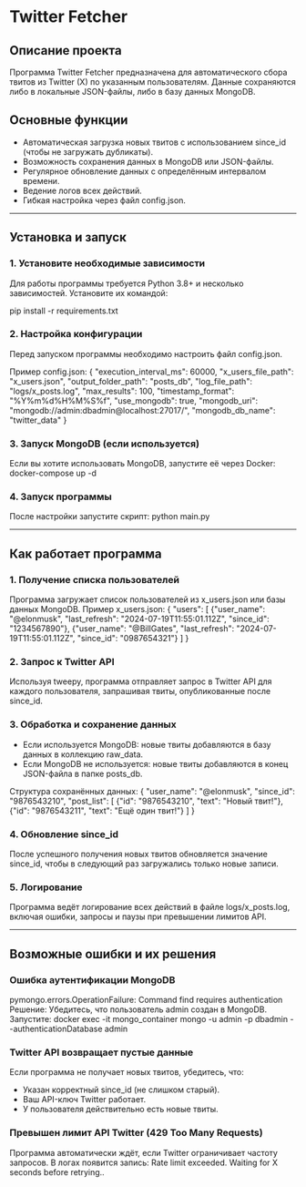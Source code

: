 # Twitter Fetcher

## Описание проекта
Программа Twitter Fetcher предназначена для автоматического сбора твитов из Twitter (X) по указанным пользователям. Данные сохраняются либо в локальные JSON-файлы, либо в базу данных MongoDB.

## Основные функции
- Автоматическая загрузка новых твитов с использованием since_id (чтобы не загружать дубликаты).
- Возможность сохранения данных в MongoDB или JSON-файлы.
- Регулярное обновление данных с определённым интервалом времени.
- Ведение логов всех действий.
- Гибкая настройка через файл config.json.

---

## Установка и запуск
### 1. Установите необходимые зависимости
Для работы программы требуется Python 3.8+ и несколько зависимостей. Установите их командой:

pip install -r requirements.txt

### 2. Настройка конфигурации
Перед запуском программы необходимо настроить файл config.json.

Пример config.json:
{
    "execution_interval_ms": 60000,
    "x_users_file_path": "x_users.json",
    "output_folder_path": "posts_db",
    "log_file_path": "logs/x_posts.log",
    "max_results": 100,
    "timestamp_format": "%Y%m%d%H%M%S%f",
    "use_mongodb": true,
    "mongodb_uri": "mongodb://admin:dbadmin@localhost:27017/",
    "mongodb_db_name": "twitter_data"
}

### 3. Запуск MongoDB (если используется)
Если вы хотите использовать MongoDB, запустите её через Docker:
docker-compose up -d

### 4. Запуск программы
После настройки запустите скрипт:
python main.py

---

## Как работает программа
### 1. Получение списка пользователей
Программа загружает список пользователей из x_users.json или базы данных MongoDB. Пример x_users.json:
{
    "users": [
        {"user_name": "@elonmusk", "last_refresh": "2024-07-19T11:55:01.112Z", "since_id": "1234567890"},
        {"user_name": "@BillGates", "last_refresh": "2024-07-19T11:55:01.112Z", "since_id": "0987654321"}
    ]
}

### 2. Запрос к Twitter API
Используя tweepy, программа отправляет запрос в Twitter API для каждого пользователя, запрашивая твиты, опубликованные после since_id.

### 3. Обработка и сохранение данных
- Если используется MongoDB: новые твиты добавляются в базу данных в коллекцию raw_data.
- Если MongoDB не используется: новые твиты добавляются в конец JSON-файла в папке posts_db.

Структура сохранённых данных:
{
    "user_name": "@elonmusk",
    "since_id": "9876543210",
    "post_list": [
        {"id": "9876543210", "text": "Новый твит!"},
        {"id": "9876543211", "text": "Ещё один твит!"}
    ]
}

### 4. Обновление since_id
После успешного получения новых твитов обновляется значение since_id, чтобы в следующий раз загружались только новые записи.

### 5. Логирование
Программа ведёт логирование всех действий в файле logs/x_posts.log, включая ошибки, запросы и паузы при превышении лимитов API.

---

## Возможные ошибки и их решения
### Ошибка аутентификации MongoDB
pymongo.errors.OperationFailure: Command find requires authentication
Решение: Убедитесь, что пользователь admin создан в MongoDB. Запустите:
docker exec -it mongo_container mongo -u admin -p dbadmin --authenticationDatabase admin

### Twitter API возвращает пустые данные
Если программа не получает новых твитов, убедитесь, что:
- Указан корректный since_id (не слишком старый).
- Ваш API-ключ Twitter работает.
- У пользователя действительно есть новые твиты.

### Превышен лимит API Twitter (429 Too Many Requests)
Программа автоматически ждёт, если Twitter ограничивает частоту запросов. В логах появится запись:
Rate limit exceeded. Waiting for X seconds before retrying..